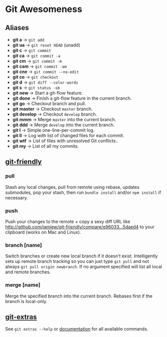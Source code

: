 # Git Awesomeness

## Aliases

* **git a** → `git add`
* **git ua** → `git reset HEAD` (unadd)
* **git c** → `git commit`
* **git ca** → `git commit -a`
* **git cm** → `git commit -m`
* **git cam** → `git commit -am`
* **git cne** → `git commit --no-edit`
* **git co** → `git checkout`
* **git d** → `git diff --color-words`
* **git s** → `git status -sb`
* **git new <feature>** → Start a git-flow feature.
* **git done <feature>** → Finish a git-flow feature in the current branch.
* **git go** → Checkout branch and pull.
* **git master** → Checkout `master` branch.
* **git develop** → Checkout `develop` branch.
* **git mmm** → Merge `master` into the current branch.
* **git ddd** → Merge `develop` into the current branch.
* **git l** → Simple one-line-per-commit log.
* **git ll** → Log with list of changed files for each commit.
* **git wtf** → List of files with unresolved Git conflicts..
* **git my** → List of all my commits.


## [git-friendly](https://github.com/jamiew/git-friendly)

### pull

Stash any local changes, pull from remote using rebase, updates submodules, pop your stash, then run `bundle install` and/or `npm install` if necessary.

### push

Push your changes to the remote + copy a sexy diff URL like http://github.com/jamiew/git-friendly/compare/e96033…5daed4 to your clipboard (works on Mac and Linux).

### branch [name]

Switch branches or create new local branch if it doesn’t exist. Intelligently sets up remote branch tracking so you can just type `git pull` and not always `git pull origin newbranch`. If no argument specified will list all local and remote branches.

### merge [name]

Merge the specified branch into the current branch. Rebases first if the branch is local-only.


## [git-extras](https://github.com/tj/git-extras)

See `git extras --help` or [documentation](https://github.com/tj/git-extras/blob/master/Readme.md) for all available commands.
